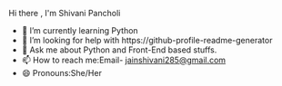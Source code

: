 Hi there , I'm Shivani Pancholi

- 🌱 I’m currently learning Python
- 🤔 I’m looking for help with https://github-profile-readme-generator
- 💬 Ask me about Python and Front-End based stuffs.
- 📫 How to reach me:Email- jainshivani285@gmail.com
- 😄 Pronouns:She/Her
